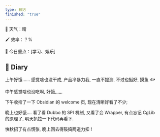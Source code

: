 ```yaml
---
type: 日记
finished: "true"
---
```


🔆 天气：晴

🖌️ 效率：？%

🍧 今日重点：[学习、娱乐]

## 💬 Diary

上午好饿...... 感觉啥也没干成, 产品冷暴力我, 一直不提测, 不过也挺好, 摸鱼 🐟

中午感觉啥也没吃啊, 好饿,,,,,,

下午收拾了一下 Obsidian 的 welcome 页, 现在清晰好看了不少;

晚上也好饿.... 看了看 Dubbo 的 SPI 机制, 又看了会 Wrapper, 有点忘记 CgLib 的原理了, 明天扒拉一下代码再看下.

快秋招了有点慌张, 晚上回去得鼓捣两道力扣 ! 